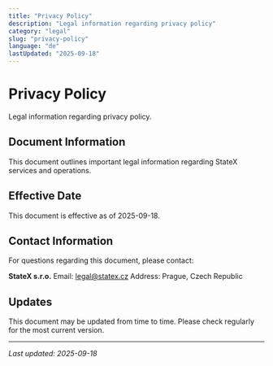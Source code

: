 ```yaml
---
title: "Privacy Policy"
description: "Legal information regarding privacy policy"
category: "legal"
slug: "privacy-policy"
language: "de"
lastUpdated: "2025-09-18"
---
```


# Privacy Policy

Legal information regarding privacy policy.

## Document Information

This document outlines important legal information regarding StateX services and operations.

## Effective Date

This document is effective as of 2025-09-18.

## Contact Information

For questions regarding this document, please contact:

**StateX s.r.o.**
Email: legal@statex.cz
Address: Prague, Czech Republic

## Updates

This document may be updated from time to time. Please check regularly for the most current version.

---

*Last updated: 2025-09-18*